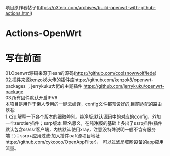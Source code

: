 项目原作者帖子(https://p3terx.com/archives/build-openwrt-with-github-actions.html)

# Actions-OpenWrt
# 写在前面
01.Openwrt源码来源于lean的源码(https://github.com/coolsnowwolf/lede)  
02.插件来源kenzok8大佬的插件库https://github.com/kenzok8/openwrt-packages ；jerrykuku大佬的主题插件 https://github.com/jerrykuku/openwrt-package  
03.所有固件默认开启IPV6  
   本项目是用作于懒人专用的一键云编译，config文件都预设好的,目前适配的路由器有:  
1.k2p:解释一下各个版本的细微差别。纯净版:默认源码中的对应的config，外加一个zerotier插件；ssrp版本:顾名思义，在纯净版的基础上多出了ssrp插件(插件默认包含ss/ssr客户端，内核默认使用xray，注意没特殊说明一般不含有服务端！)；ssrp+应用过滤:加入插件oaf(源项目地址https://github.com/cykcoco/OpenAppFilter)， 可以过滤局域网设备的app应用流量。
